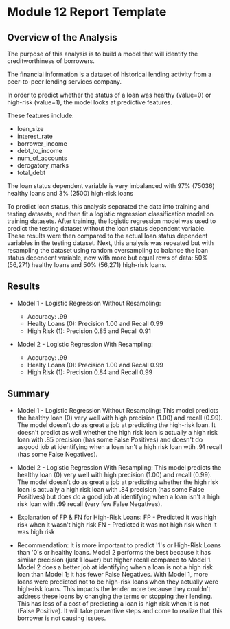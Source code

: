 # Module 12 Report Template

## Overview of the Analysis

The purpose of this analysis is to build a model that will identify the creditworthiness of borrowers. 

The financial information is a dataset of historical lending activity from a peer-to-peer lending services company. 

In order to predict whether the status of a loan was healthy (value=0) or high-risk (value=1), the model looks at predictive features.

These features include:
* loan_size
* interest_rate
* borrower_income 
* debt_to_income
* num_of_accounts 
* derogatory_marks 
* total_debt

The loan status dependent variable is very imbalanced with 97% (75036) healthy loans and 3% (2500) high-risk loans

To predict loan status, this analysis separated the data into training and testing datasets, and then fit a logistic regression classification model on training datasets. After training, the logistic regression model was used to predict the testing dataset without the loan status dependent variable. These results were then compared to the actual loan status dependent variables in the testing dataset.
Next, this analysis was repeated but with resampling the dataset using random oversampling to balance the loan status dependent variable, now with more but equal rows of data: 50% (56,271) healthy loans and 50% (56,271) high-risk loans. 

## Results

* Model 1 - Logistic Regression Without Resampling:
  * Accuracy: .99
  * Healty Loans (0): Precision 1.00 and Recall 0.99
  * High Risk (1):    Precision 0.85 and Recall 0.91

* Model 2 - Logistic Regression With Resampling:
  * Accuracy: .99
  * Healty Loans (0): Precision 1.00 and Recall 0.99
  * High Risk (1):    Precision 0.84 and Recall 0.99
  

## Summary

* Model 1 - Logistic Regression Without Resampling:
This model predicts the healthy loan (0) very well with high precision (1.00) and recall (0.99). The model doesn't do as great a job at predicting the high-risk loan. It doesn't predict as well whether the high risk loan is actually a high risk loan with .85 precision (has some False Positives) and doesn't do asgood job at identifying when a loan isn't a high risk loan wtih .91 recall (has some False Negatives).

* Model 2 - Logistic Regression With Resampling:
This model predicts the healthy loan (0) very well with high precision (1.00) and recall (0.99). The model doesn't do as great a job at predicting whether the high risk loan is actually a high risk loan with .84 precision (has some False Positives) but does do a good job at identifying when a loan isn't a high risk loan with .99 recall (very few False Negatives).

* Explanation of FP & FN for High-Risk Loans:
FP - Predicted it was high risk when it wasn't high risk
FN - Predicted it was not high risk when it was high risk 

* Recommendation:
It is more important to predict '1's or High-Risk Loans than '0's or healthy loans. Model 2 performs the best because it has similar precision (just 1 lower) but higher recall compared to Model 1. Model 2 does a better job at identifying when a loan is not a high risk loan than Model 1; it has fewer False Negatives. With Model 1, more loans were predicted not to be high-risk loans when they actually were high-risk loans. This impacts the lender more because they couldn't address these loans by changing the terms or stopping their lending. This has less of a cost of predicting a loan is high risk when it is not (False Positive). It will take preventive steps and come to realize that this borrower is not causing issues. 


